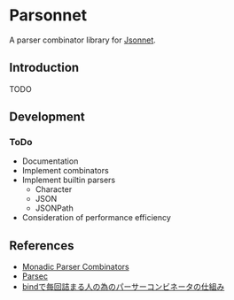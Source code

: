 # Parsonnet

A parser combinator library for [Jsonnet](https://jsonnet.org/).

## Introduction

TODO

## Development

### ToDo

- Documentation
- Implement combinators
- Implement builtin parsers
    - Character
    - JSON
    - JSONPath
- Consideration of performance efficiency

## References

- [Monadic Parser Combinators](http://www.cs.nott.ac.uk/~pszgmh/monparsing.pdf)
- [Parsec](https://hackage.haskell.org/package/parsec)
- [bindで毎回詰まる人の為のパーサーコンビネータの仕組み](https://karino2.livejournal.com/264801.html)
